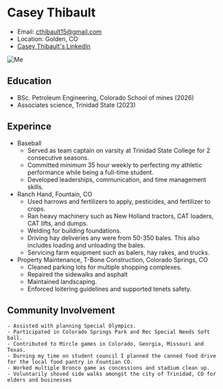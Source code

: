 # Casey Thibault
- Email: cthibault15@gmail.com
- Location: Golden, CO
- [Casey Thibault's LinkedIn](https://www.linkedin.com/in/casey-thibault-2a7a95309)

![Me](/c/Users/tbone/.awork/classes/GPGN268/resume/IMG_3377.jpg)

## Education
- BSc. Petroleum Engineering, Colorado School of mines (2026)
- Associates science, Trinidad State (2023)

## Experince
- Baseball
    - Served as team captain on varsity at Trinidad State College for 2 consecutive seasons.
    - Committed minimum 35 hour weekly to perfecting my athletic performance while being a full-time student. 
    - Developed leaderships, communication, and time management skills.
- Ranch Hand, Fountain, CO
    - Used harrows and fertilizers to apply, pesticides, and fertilizer to crops.
    - Ran heavy machinery such as New Holland tractors, CAT loaders, CAT lifts, and dumps.
    - Welding for building foundations.
    - Driving hay deliveries any were from 50-350 bales. This also includes loading and unloading the bales.
    - Servicing farm equipment such as balers, hay rakes, and trucks.
- Property Maintenance, T-Bone Construction, Colorado Springs, CO
    - Cleaned parking lots for multiple shopping complexes.
    - Repaired the sidewalks and asphalt
    - Maintained landscaping.
    - Enforced loitering guidelines and supported tenets safety.
## Community Involvement
    - Assisted with planning Special Olympics.
    - Participated in Colorado Springs Park and Rec Special Needs Soft ball.
    - Contributed to Mircle games in Colorado, Georgia, Missouri and Texas.
    - Durning my time on student council I planned the canned food drive for the local food pantry in Fountian CO.
    - Worked multiple Bronco game as concessions and stadium clean up.
    - Voluntarily shoved side walks amongst the city of Trinidad, CO for elders and businesses

